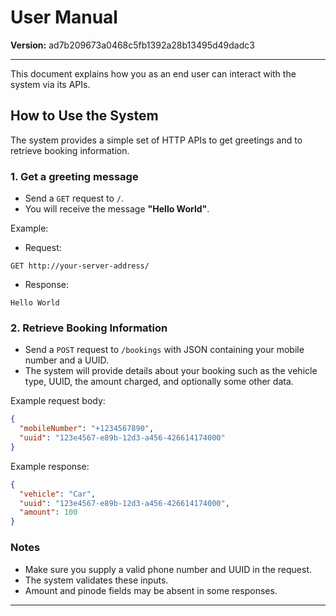 # User Manual

**Version:** ad7b209673a0468c5fb1392a28b13495d49dadc3

---

This document explains how you as an end user can interact with the system via its APIs.

## How to Use the System

The system provides a simple set of HTTP APIs to get greetings and to retrieve booking information.

### 1. Get a greeting message

- Send a `GET` request to `/`.
- You will receive the message **"Hello World"**.

Example:

- Request:
```
GET http://your-server-address/
```
- Response:
```
Hello World
```

### 2. Retrieve Booking Information

- Send a `POST` request to `/bookings` with JSON containing your mobile number and a UUID.
- The system will provide details about your booking such as the vehicle type, UUID, the amount charged, and optionally some other data.

Example request body:
```json
{
  "mobileNumber": "+1234567890",
  "uuid": "123e4567-e89b-12d3-a456-426614174000"
}
```

Example response:
```json
{
  "vehicle": "Car",
  "uuid": "123e4567-e89b-12d3-a456-426614174000",
  "amount": 100
}
```

### Notes
- Make sure you supply a valid phone number and UUID in the request.
- The system validates these inputs.
- Amount and pinode fields may be absent in some responses.

---
